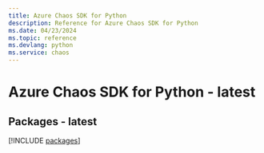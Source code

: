 ```yaml
---
title: Azure Chaos SDK for Python
description: Reference for Azure Chaos SDK for Python
ms.date: 04/23/2024
ms.topic: reference
ms.devlang: python
ms.service: chaos
---
```

# Azure Chaos SDK for Python - latest
## Packages - latest
[!INCLUDE [packages](chaos-index.md)]